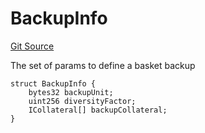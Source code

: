 # BackupInfo
[Git Source](https://github.com/larrythecucumber321/protocol/blob/aabf2c9d4120808940fb3be9193cb66ea71ac351/contracts/interfaces/IFacadeWrite.sol)

The set of params to define a basket backup


```solidity
struct BackupInfo {
    bytes32 backupUnit;
    uint256 diversityFactor;
    ICollateral[] backupCollateral;
}
```

